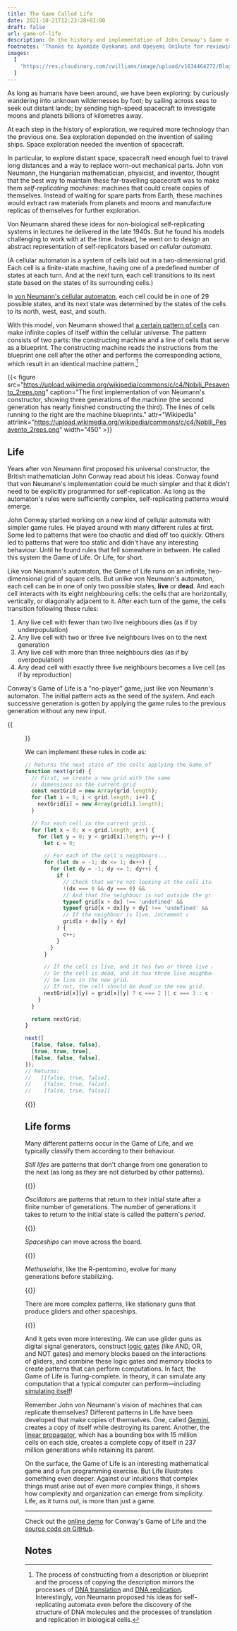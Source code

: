 ```yaml
---
title: The Game Called Life
date: 2021-10-21T12:23:28+01:00
draft: false
url: game-of-life
description: On the history and implementation of John Conway's Game of Life
footnotes: 'Thanks to Ayomide Oyekanmi and Opeyemi Onikute for reviewing drafts of this.'
images:
  [
    'https://res.cloudinary.com/cwilliams/image/upload/v1634464272/Blog/pexels-photo-2102850.jpg',
  ]
---
```


As long as humans have been around, we have been exploring: by curiously wandering into unknown wildernesses by foot; by sailing across seas to seek out distant lands; by sending high-speed spacecraft to investigate moons and planets billions of kilometres away.

At each step in the history of exploration, we required more technology than the previous one. Sea exploration depended on the invention of sailing ships. Space exploration needed the invention of spacecraft.

In particular, to explore distant space, spacecraft need enough fuel to travel long distances and a way to replace worn-out mechanical parts. John von Neumann, the Hungarian mathematician, physicist, and inventor, thought that the best way to maintain these far-travelling spacecraft was to make them _self-replicating machines_: machines that could create copies of themselves. Instead of waiting for spare parts from Earth, these machines would extract raw materials from planets and moons and manufacture replicas of themselves for further exploration.

Von Neumann shared these ideas for non-biological self-replicating systems in lectures he delivered in the late 1940s. But he found his models challenging to work with at the time. Instead, he went on to design an abstract representation of self-replicators based on _cellular automata_.

(A cellular automaton is a system of cells laid out in a two-dimensional grid. Each cell is a finite-state machine, having one of a predefined number of states at each turn. And at the next turn, each cell transitions to its next state based on the states of its surrounding cells.)

In [von Neumann's cellular automaton](https://en.wikipedia.org/wiki/Von_Neumann_cellular_automaton), each cell could be in one of 29 possible states, and its next state was determined by the states of the cells to its north, west, east, and south.

With this model, von Neumann showed that [a certain pattern of cells](https://en.wikipedia.org/wiki/Von_Neumann_universal_constructor) can make infinite copies of itself within the cellular universe. The pattern consists of two parts: the constructing machine and a line of cells that serve as a blueprint. The constructing machine reads the instructions from the blueprint one cell after the other and performs the corresponding actions, which result in an identical machine pattern.[^djd]

[^djd]: The process of constructing from a description or blueprint and the process of copying the description mirrors the processes of [DNA translation](https://en.wikipedia.org/wiki/Translation_%28biology%29) and [DNA replication](https://en.wikipedia.org/wiki/DNA_replication). Interestingly, von Neumann proposed his ideas for self-replicating automata even before the discovery of the structure of DNA molecules and the processes of translation and replication in biological cells.

{{< figure src="https://upload.wikimedia.org/wikipedia/commons/c/c4/Nobili_Pesavento_2reps.png" caption="The first implementation of von Neumann's constructor, showing three generations of the machine (the second generation has nearly finished constructing the third). The lines of cells running to the right are the machine blueprints." attr="Wikipedia" attrlink="https://upload.wikimedia.org/wikipedia/commons/c/c4/Nobili_Pesavento_2reps.png" width="450" >}}

## Life

Years after von Neumann first proposed his universal constructor, the British mathematician John Conway read about his ideas. Conway found that von Neumann's implementation could be much simpler and that it didn't need to be explicitly programmed for self-replication. As long as the automaton's rules were sufficiently complex, self-replicating patterns would emerge.

John Conway started working on a new kind of cellular automata with simpler game rules. He played around with many different rules at first. Some led to patterns that were too chaotic and died off too quickly. Others led to patterns that were too static and didn't have any interesting behaviour. Until he found rules that fell somewhere in between. He called this system the Game of Life. Or Life, for short.

Like von Neumann's automaton, the Game of Life runs on an infinite, two-dimensional grid of square cells. But unlike von Neumann's automaton, each cell can be in one of only two possible states, **live** or **dead**. And each cell interacts with its eight neighbouring cells: the cells that are horizontally, vertically, or diagonally adjacent to it. After each turn of the game, the cells transition following these rules:

1. Any live cell with fewer than two live neighbours dies (as if by underpopulation)
2. Any live cell with two or three live neighbours lives on to the next generation
3. Any live cell with more than three neighbours dies (as if by overpopulation)
4. Any dead cell with exactly three live neighbours becomes a live cell (as if by reproduction)

Conway's Game of Life is a "no-player" game, just like von Neumann's automaton. The initial pattern acts as the seed of the system. And each successive generation is gotten by applying the game rules to the previous generation without any new input.

{{<figure src="https://res.cloudinary.com/cwilliams/image/upload/v1634496238/Blog/Game%20of%20Life.png" caption="Four generations of the Game of Life shown, with live cells shown in black and dead cells in white. At each generation, we check for the number of neighbours each cell has. Then, we apply the game rules to find the next generation.">}}

We can implement these rules in code as:

```javascript
// Returns the next state of the cells applying the Game of Life rules
function next(grid) {
  // First, we create a new grid with the same
  // dimensions as the current grid
  const nextGrid = new Array(grid.length);
  for (let i = 0; i < grid.length; i++) {
    nextGrid[i] = new Array(grid[i].length);
  }

  // For each cell in the current grid...
  for (let x = 0; x < grid.length; x++) {
    for (let y = 0; y < grid[x].length; y++) {
      let c = 0;

      // For each of the cell's neighbours...
      for (let dx = -1; dx <= 1; dx++) {
        for (let dy = -1; dy <= 1; dy++) {
          if (
            // Check that we're not looking at the cell itself...
            !(dx === 0 && dy === 0) &&
            // And that the neighbour is not outside the grid
            typeof grid[x + dx] !== 'undefined' &&
            typeof grid[x + dx][y + dy] !== 'undefined' &&
            // If the neighbour is live, increment c
            grid[x + dx][y + dy]
          ) {
            c++;
          }
        }
      }

      // If the cell is live, and it has two or three live neighbours...
      // Or the cell is dead, and it has three live neighbours, it should
      // be live in the new grid.
      // If not, the cell should be dead in the new grid.
      nextGrid[x][y] = grid[x][y] ? c === 2 || c === 3 : c === 3;
    }
  }

  return nextGrid;
}

next([
  [false, false, false],
  [true, true, true],
  [false, false, false],
]);
// Returns:
//   [[false, true, false],
//    [false, true, false],
//    [false, true, false]]
```

{{<iframefigure src="https://chidiwilliams.github.io/conway-game-of-life/?size=lg&speed=1" caption="Click on a few cells to set the initial state, then click Play." height="750px" >}}

## Life forms

Many different patterns occur in the Game of Life, and we typically classify them according to their behaviour.

_Still lifes_ are patterns that don't change from one generation to the next (as long as they are not disturbed by other patterns).

{{<iframefigure src="https://chidiwilliams.github.io/conway-game-of-life/?init=18d-,18d-,7d-2l-4d-2l-3d-,2d-2l-2d-1l-2d-1l-2d-1l-2d-1l-2d-,2d-2l-3d-2l-4d-1l-1d-1l-2d-,14d-1l-3d-,18d-,4d-2l-4d-1l-7d-,4d-1l-1d-1l-2d-1l-1d-1l-6d-,5d-1l-4d-1l-7d-,18d-,18d-,&speed=2&random=false&clear=false&reset=true" caption="Top, L-R: A block, a bee-hive, and a loaf. Bottom, L-R: A boat and a tub." height="750px" >}}

_Oscillators_ are patterns that return to their initial state after a finite number of generations. The number of generations it takes to return to the initial state is called the pattern's _period_.

{{<iframefigure src="https://chidiwilliams.github.io/conway-game-of-life/?init=19d-,19d-,9d-1l-3d-2l-4d-,2d-3l-2d-1l-2d-1l-2d-1l-5d-,7d-1l-2d-1l-5d-1l-2d-,8d-1l-6d-2l-2d-,19d-,19d-,19d-,5d-3l-3d-3l-5d-,19d-,3d-1l-4d-1l-1d-1l-4d-1l-3d-,3d-1l-4d-1l-1d-1l-4d-1l-3d-,3d-1l-4d-1l-1d-1l-4d-1l-3d-,5d-3l-3d-3l-5d-,19d-,5d-3l-3d-3l-5d-,3d-1l-4d-1l-1d-1l-4d-1l-3d-,3d-1l-4d-1l-1d-1l-4d-1l-3d-,3d-1l-4d-1l-1d-1l-4d-1l-3d-,19d-,5d-3l-3d-3l-5d-,19d-,19d-,19d-,19d-,19d-,19d-,19d-,19d-,19d-,19d-,&speed=2&random=false&clear=false&reset=true" caption="Top, L-R: A blinker (period 2), a toad (period 2), and a beacon (period 2). Bottom: A pulsar (period 3)." height="750px" >}}

_Spaceships_ can move across the board.

{{<iframefigure src="https://chidiwilliams.github.io/conway-game-of-life/?init=35d-,35d-,3d-4l-28d-,2d-1l-3d-1l-28d-,6d-1l-28d-,2d-1l-2d-1l-29d-,35d-,35d-,35d-,4d-1l-24d-1l-5d-,5d-1l-22d-1l-6d-,3d-3l-22d-3l-4d-,35d-,35d-,35d-,35d-,35d-,35d-,35d-,35d-,35d-,35d-,35d-,35d-,35d-,35d-,35d-,35d-,35d-,35d-,35d-,&speed=2&random=false&clear=false&reset=true" caption="Top: A light-weight spaceship. Bottom: Two gliders collide." height="750px" >}}

_Methuselahs_, like the R-pentomino, evolve for many generations before stabilizing.

{{<iframefigure src="https://chidiwilliams.github.io/conway-game-of-life/?init=116d-,116d-,116d-,116d-,116d-,116d-,116d-,116d-,116d-,116d-,116d-,116d-,116d-,116d-,116d-,116d-,116d-,116d-,116d-,116d-,116d-,116d-,116d-,116d-,116d-,116d-,116d-,116d-,116d-,116d-,116d-,116d-,116d-,116d-,116d-,116d-,116d-,116d-,116d-,55d-2l-59d-,54d-2l-60d-,55d-1l-60d-,116d-,116d-,116d-,116d-,116d-,116d-,116d-,116d-,116d-,116d-,116d-,116d-,116d-,116d-,116d-,116d-,116d-,116d-,116d-,116d-,116d-,116d-,116d-,116d-,116d-,116d-,116d-,116d-,116d-,116d-,116d-,116d-,116d-,116d-,116d-,116d-,116d-,116d-,116d-,116d-,116d-,116d-,116d-,116d-,116d-,116d-,116d-,116d-,116d-,&speed=50&random=false&clear=false&reset=true" caption="The R-pentomino takes 1103 generations to stabilize" height="750px" >}}

There are more complex patterns, like stationary guns that produce gliders and other spaceships.

{{<iframefigure src="https://chidiwilliams.github.io/conway-game-of-life/?init=90d-,26d-1l-63d-,24d-1l-1d-1l-63d-,14d-2l-6d-2l-12d-2l-52d-,13d-1l-3d-1l-4d-2l-12d-2l-52d-,2d-2l-8d-1l-5d-1l-3d-2l-66d-,2d-2l-8d-1l-3d-1l-1d-2l-4d-1l-1d-1l-63d-,12d-1l-5d-1l-7d-1l-63d-,13d-1l-3d-1l-72d-,14d-2l-74d-,90d-,90d-,90d-,90d-,90d-,90d-,90d-,90d-,90d-,90d-,90d-,90d-,90d-,90d-,90d-,90d-,90d-,90d-,90d-,90d-,90d-,90d-,90d-,90d-,90d-,90d-,90d-,90d-,90d-,90d-,90d-,90d-,90d-,90d-,90d-,90d-,90d-,90d-,90d-,90d-,90d-,90d-,90d-,90d-,90d-,90d-,90d-,90d-,90d-,90d-,90d-,90d-,90d-,90d-,90d-,90d-,90d-,90d-,90d-,90d-,90d-,90d-,90d-,90d-,&speed=50&random=false&clear=false&reset=true" caption="A Gosper glider gun emitting gliders" height="750px" >}}

And it gets even more interesting. We can use glider guns as digital signal generators, construct [logic gates](https://youtu.be/vGWGeund3eA) (like AND, OR, and NOT gates) and memory blocks based on the interactions of gliders, and combine these logic gates and memory blocks to create patterns that can perform computations. In fact, the Game of Life is Turing-complete. In theory, it can simulate any computation that a typical computer can perform—including [simulating itself](https://youtu.be/xP5-iIeKXE8)!

Remember John von Neumann's vision of machines that can replicate themselves? Different patterns in Life have been developed that make copies of themselves. One, called [Gemini](https://youtu.be/A8B5MbHPlH0), creates a copy of itself while destroying its parent. Another, the [linear propagator](https://www.conwaylife.com/wiki/Linear_propagator), which has a bounding box with 15 million cells on each side, creates a complete copy of itself in 237 million generations while retaining its parent.

On the surface, the Game of Life is an interesting mathematical game and a fun programming exercise. But Life illustrates something even deeper. Against our intuitions that complex things must arise out of even more complex things, it shows how complexity and organization can emerge from simplicity. Life, as it turns out, is more than just a game.

---

Check out the [online demo](https://chidiwilliams.github.io/conway-game-of-life) for Conway's Game of Life and the [source code on GitHub](https://github.com/chidiwilliams/conway-game-of-life).

## Notes
